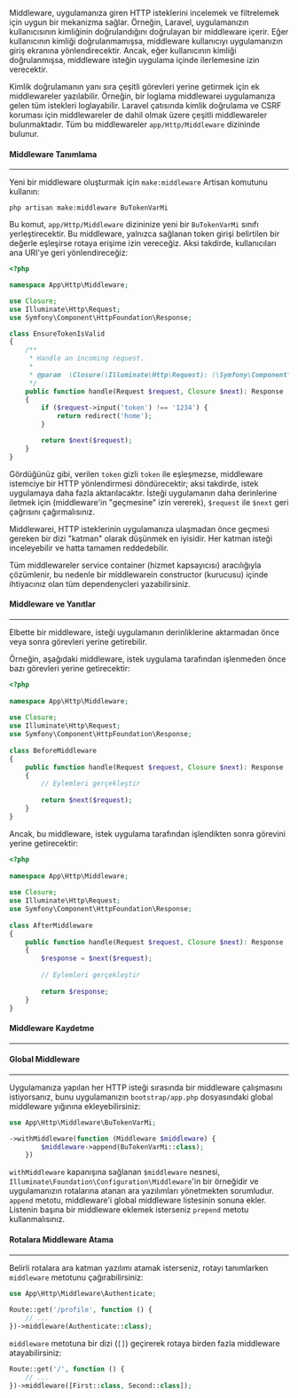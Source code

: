 Middleware, uygulamanıza giren HTTP isteklerini incelemek ve filtrelemek için uygun bir mekanizma sağlar. Örneğin, Laravel, uygulamanızın kullanıcısının kimliğinin doğrulandığını doğrulayan bir middleware içerir. Eğer kullanıcının kimliği doğrulanmamışsa, middleware kullanıcıyı uygulamanızın giriş ekranına yönlendirecektir. Ancak, eğer kullanıcının kimliği doğrulanmışsa, middleware isteğin uygulama içinde ilerlemesine izin verecektir.

Kimlik doğrulamanın yanı sıra çeşitli görevleri yerine getirmek için ek middlewareler yazılabilir. Örneğin, bir loglama middlewarei uygulamanıza gelen tüm istekleri loglayabilir. Laravel çatısında kimlik doğrulama ve CSRF koruması için middlewareler de dahil olmak üzere çeşitli middlewareler bulunmaktadır. Tüm bu middlewareler `app/Http/Middleware` dizininde bulunur.

#### Middleware Tanımlama
---
Yeni bir middleware oluşturmak için `make:middleware` Artisan komutunu kullanın:

```
php artisan make:middleware BuTokenVarMi
```

Bu komut, `app/Http/Middleware` dizininize yeni bir `BuTokenVarMi` sınıfı yerleştirecektir. Bu middleware, yalnızca sağlanan token girişi belirtilen bir değerle eşleşirse rotaya erişime izin vereceğiz. Aksi takdirde, kullanıcıları ana URI'ye geri yönlendireceğiz:

```PHP
<?php

namespace App\Http\Middleware;

use Closure;
use Illuminate\Http\Request;
use Symfony\Component\HttpFoundation\Response;

class EnsureTokenIsValid
{
    /**
     * Handle an incoming request.
     *
     * @param  \Closure(\Illuminate\Http\Request): (\Symfony\Component\HttpFoundation\Response)  $next
     */
    public function handle(Request $request, Closure $next): Response
    {
        if ($request->input('token') !== '1234') {
            return redirect('home');
        }

        return $next($request);
    }
}
```

Gördüğünüz gibi, verilen `token` gizli `token` ile eşleşmezse, middleware istemciye bir HTTP yönlendirmesi döndürecektir; aksi takdirde, istek uygulamaya daha fazla aktarılacaktır. İsteği uygulamanın daha derinlerine iletmek için (middleware'in "geçmesine" izin vererek), `$request` ile `$next` geri çağrısını çağırmalısınız.

Middlewarei, HTTP isteklerinin uygulamanıza ulaşmadan önce geçmesi gereken bir dizi "katman" olarak düşünmek en iyisidir. Her katman isteği inceleyebilir ve hatta tamamen reddedebilir.

Tüm middlewareler service container (hizmet kapsayıcısı) aracılığıyla çözümlenir, bu nedenle bir middlewarein constructor (kurucusu) içinde ihtiyacınız olan tüm dependenycleri yazabilirsiniz.

#### Middleware ve Yanıtlar
---
Elbette bir middleware, isteği uygulamanın derinliklerine aktarmadan önce veya sonra görevleri yerine getirebilir. 

Örneğin, aşağıdaki middleware, istek uygulama tarafından işlenmeden önce bazı görevleri yerine getirecektir:

```PHP
<?php
 
namespace App\Http\Middleware;
 
use Closure;
use Illuminate\Http\Request;
use Symfony\Component\HttpFoundation\Response;
 
class BeforeMiddleware
{
    public function handle(Request $request, Closure $next): Response
    {
        // Eylemleri gerçekleştir
 
        return $next($request);
    }
}
```

Ancak, bu middleware, istek uygulama tarafından işlendikten sonra görevini yerine getirecektir:

```PHP
<?php
 
namespace App\Http\Middleware;
 
use Closure;
use Illuminate\Http\Request;
use Symfony\Component\HttpFoundation\Response;
 
class AfterMiddleware
{
    public function handle(Request $request, Closure $next): Response
    {
        $response = $next($request);
 
        // Eylemleri gerçekleştir
 
        return $response;
    }
}
```

#### Middleware Kaydetme
---
#### Global Middleware
---
Uygulamanıza yapılan her HTTP isteği sırasında bir middleware çalışmasını istiyorsanız, bunu uygulamanızın `bootstrap/app.php` dosyasındaki global middleware yığınına ekleyebilirsiniz:

```PHP
use App\Http\Middleware\BuTokenVarMi;

->withMiddleware(function (Middleware $middleware) {
        $middleware->append(BuTokenVarMi::class);
    })
```

`withMiddleware` kapanışına sağlanan `$middleware` nesnesi, `Illuminate\Foundation\Configuration\Middleware`'in bir örneğidir ve uygulamanızın rotalarına atanan ara yazılımları yönetmekten sorumludur. `append` metotu, middleware'i global middleware listesinin sonuna ekler. Listenin başına bir middleware eklemek isterseniz `prepend` metotu kullanmalısınız.

#### Rotalara Middleware Atama
---
Belirli rotalara ara katman yazılımı atamak isterseniz, rotayı tanımlarken `middleware` metotunu çağırabilirsiniz:

```PHP
use App\Http\Middleware\Authenticate;
 
Route::get('/profile', function () {
    // ...
})->middleware(Authenticate::class);
```

`middleware` metotuna bir dizi (`[]`) geçirerek rotaya birden fazla middleware atayabilirsiniz:

```PHP
Route::get('/', function () {
    // ...
})->middleware([First::class, Second::class]);
```

